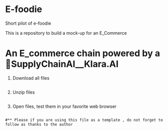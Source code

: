 # E-foodie
Short pilot of e-foodie

This is a repository to build a mock-up for an E_Commerce

# An E_commerce chain powered by a :robot:SupplyChainAI__Klara.AI


1. Download all files
``` 

``` 
2. Unzip files
 ``` 

``` 
3. Open files, test them in your favorite web browser
``` 

#** Please if you are using this file as a template , do not forget to follow as thanks to the author

